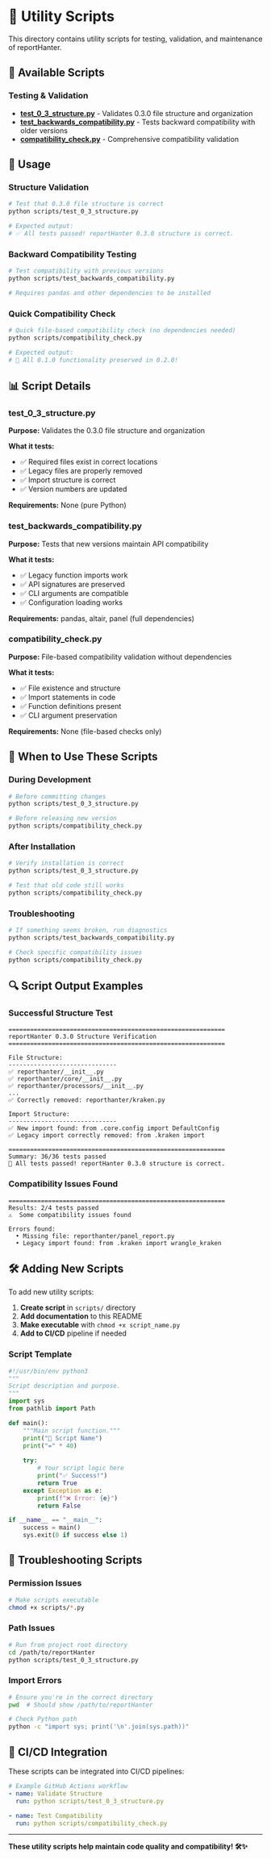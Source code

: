 # 🔧 Utility Scripts

This directory contains utility scripts for testing, validation, and maintenance of reportHanter.

## 📁 **Available Scripts**

### **Testing & Validation**
- **[test_0_3_structure.py](test_0_3_structure.py)** - Validates 0.3.0 file structure and organization
- **[test_backwards_compatibility.py](test_backwards_compatibility.py)** - Tests backward compatibility with older versions
- **[compatibility_check.py](compatibility_check.py)** - Comprehensive compatibility validation

## 🚀 **Usage**

### **Structure Validation**
```bash
# Test that 0.3.0 file structure is correct
python scripts/test_0_3_structure.py

# Expected output:
# ✅ All tests passed! reportHanter 0.3.0 structure is correct.
```

### **Backward Compatibility Testing**
```bash
# Test compatibility with previous versions
python scripts/test_backwards_compatibility.py

# Requires pandas and other dependencies to be installed
```

### **Quick Compatibility Check**
```bash
# Quick file-based compatibility check (no dependencies needed)
python scripts/compatibility_check.py

# Expected output:
# 🎉 All 0.1.0 functionality preserved in 0.2.0!
```

## 📊 **Script Details**

### **test_0_3_structure.py**
**Purpose:** Validates the 0.3.0 file structure and organization

**What it tests:**
- ✅ Required files exist in correct locations
- ✅ Legacy files are properly removed
- ✅ Import structure is correct
- ✅ Version numbers are updated

**Requirements:** None (pure Python)

### **test_backwards_compatibility.py**
**Purpose:** Tests that new versions maintain API compatibility

**What it tests:**
- ✅ Legacy function imports work
- ✅ API signatures are preserved
- ✅ CLI arguments are compatible
- ✅ Configuration loading works

**Requirements:** pandas, altair, panel (full dependencies)

### **compatibility_check.py**
**Purpose:** File-based compatibility validation without dependencies

**What it tests:**
- ✅ File existence and structure
- ✅ Import statements in code
- ✅ Function definitions present
- ✅ CLI argument preservation

**Requirements:** None (file-based checks only)

## 🎯 **When to Use These Scripts**

### **During Development**
```bash
# Before committing changes
python scripts/test_0_3_structure.py

# Before releasing new version
python scripts/compatibility_check.py
```

### **After Installation**
```bash
# Verify installation is correct
python scripts/test_0_3_structure.py

# Test that old code still works
python scripts/compatibility_check.py
```

### **Troubleshooting**
```bash
# If something seems broken, run diagnostics
python scripts/test_backwards_compatibility.py

# Check specific compatibility issues
python scripts/compatibility_check.py
```

## 🔍 **Script Output Examples**

### **Successful Structure Test**
```
============================================================
reportHanter 0.3.0 Structure Verification
============================================================

File Structure:
------------------------------
✅ reporthanter/__init__.py
✅ reporthanter/core/__init__.py
✅ reporthanter/processors/__init__.py
...
✅ Correctly removed: reporthanter/kraken.py

Import Structure:
------------------------------
✅ New import found: from .core.config import DefaultConfig
✅ Legacy import correctly removed: from .kraken import

============================================================
Summary: 36/36 tests passed
🎉 All tests passed! reportHanter 0.3.0 structure is correct.
```

### **Compatibility Issues Found**
```
============================================================
Results: 2/4 tests passed
⚠️  Some compatibility issues found

Errors found:
  • Missing file: reporthanter/panel_report.py
  • Legacy import found: from .kraken import wrangle_kraken
```

## 🛠️ **Adding New Scripts**

To add new utility scripts:

1. **Create script** in `scripts/` directory
2. **Add documentation** to this README
3. **Make executable** with `chmod +x script_name.py`
4. **Add to CI/CD** pipeline if needed

### **Script Template**
```python
#!/usr/bin/env python3
"""
Script description and purpose.
"""
import sys
from pathlib import Path

def main():
    """Main script function."""
    print("🔧 Script Name")
    print("=" * 40)
    
    try:
        # Your script logic here
        print("✅ Success!")
        return True
    except Exception as e:
        print(f"❌ Error: {e}")
        return False

if __name__ == "__main__":
    success = main()
    sys.exit(0 if success else 1)
```

## 🚨 **Troubleshooting Scripts**

### **Permission Issues**
```bash
# Make scripts executable
chmod +x scripts/*.py
```

### **Path Issues**
```bash
# Run from project root directory
cd /path/to/reportHanter
python scripts/test_0_3_structure.py
```

### **Import Errors**
```bash
# Ensure you're in the correct directory
pwd  # Should show /path/to/reportHanter

# Check Python path
python -c "import sys; print('\n'.join(sys.path))"
```

## 🔬 **CI/CD Integration**

These scripts can be integrated into CI/CD pipelines:

```yaml
# Example GitHub Actions workflow
- name: Validate Structure
  run: python scripts/test_0_3_structure.py

- name: Test Compatibility
  run: python scripts/compatibility_check.py
```

---

**These utility scripts help maintain code quality and compatibility! 🛠️✨**
